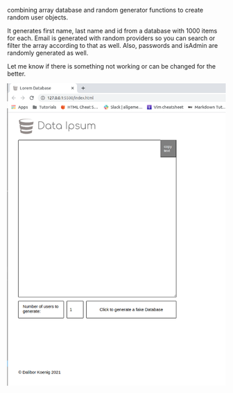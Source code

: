 combining array database and random generator functions to create random user objects.

It generates first name, last name and id from a database with 1000 items for each. Email is generated with random providers so you can search or filter the array according to that as well. Also, passwords and isAdmin are randomly generated as well.

Let me know if there is something not working or can be changed for the better.

![Screenshot](assets/Screenshot.png)

